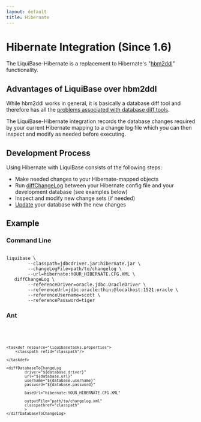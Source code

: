 ```yaml
---
layout: default
title: Hibernate
---
```


# Hibernate Integration (Since 1.6) #
The LiquiBase-Hibernate is a replacement to Hibernate's "[hbm2ddl](http://www.hibernate.org/hib_docs/v3/api/org/hibernate/tool/hbm2ddl/package-summary.html)" functionality.


## Advantages of LiquiBase over hbm2ddl ##
While hbm2ddl works in general, it is basically a database diff tool and therefore has all the [problems associated with database diff tools](http://blog.liquibase.org/2007/06/the-problem-with-database-diffs.html).

The LiquiBase-Hibernate integration records the database changes required by your current Hibernate mapping to a change log file which you can then inspect and modify as needed before executing.

## Development Process ##
Using Hibernate with LiquiBase consists of the following steps:
  - Make needed changes to your Hibernate-mapped objects
  - Run [diffChangeLog](diff.html) between your Hibernate config file and your development database (see examples below)
  - Inspect and modify new change sets (if needed)
  - [Update](Update.html) your database with the new changes

## Example ##




### Command Line ###
<code>
liquibase \
        --classpath=jdbcdriver.jar:hibernate.jar \
        --changeLogFile=path/to/changelog \
        --url=hibernate:YOUR_HIBERNATE.CFG.XML \
   diffChangeLog \
        --referenceDriver=oracle.jdbc.OracleDriver \
        --referenceUrl=jdbc:oracle:thin:@localhost:1521:oracle \
        --referenceUsername=scott \
        --referencePassword=tiger
</code>

### Ant ###
<code xml>
<target name="hibernate-update" depends="prepare">
 
    <taskdef resource="liquibasetasks.properties">
        <classpath refid="classpath"/>
 
    </taskdef>
 
    <diffDatabaseToChangeLog
            driver="${database.driver}"
            url="${database.url}"
            username="${database.username}"
            password="${database.password}"
 
            baseUrl="hibernate:YOUR_HIBERNATE.CFG.XML"
 
            outputFile="path/to/changelog.xml"
            classpathref="classpath"
            >
    </diffDatabaseToChangeLog>
</target>
</code>






